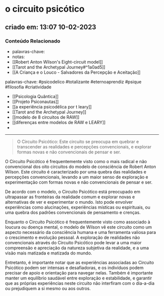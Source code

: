 # o circuito psicótico

## criado em: 13:07 10-02-2023

### Conteúdo Relacionado

- palavras-chave: 
- notas: 
- [[Robert Anton Wilson's Eight-circuit model]]
- [[Tarot and the Archetypal Journey#^1a0ad5]]
- [[A Criança e o Louco - Salvadores da Percepção e Aceitação]]

palavras-chave: #psicodelico #totalizante #eternoaprendiz 
#psique #filosofia #criatividade 

- [[Psicologia Quântica]]
- [[Projeto Psiconautas]]
- [[a experiência psicodélica por t leary]]
- [[Tarot and the Archetypal Journey]]
- [[modelo de 8 circuitos de RAW]]
- [[diferenças entre modelos de RAW e LEARY]]
- 
---

>O Circuito Psicótico: Este circuito se preocupa em quebrar e transcender as realidades e percepções convencionais, e explorar formas novas e não convencionais de pensar e ser. 

O Circuito Psicótico é frequentemente visto como o mais radical e não convencional dos oito circuitos do modelo de consciência de Robert Anton Wilson. Este circuito é caracterizado por uma quebra das realidades e percepções convencionais, levando a um maior senso de exploração e experimentação com formas novas e não convencionais de pensar e ser.

De acordo com o modelo, o Circuito Psicótico está preocupado em ultrapassar as fronteiras da realidade comum e explorar novas e alternativas de ver e experimentar o mundo. Isto pode envolver experiências como alucinações, experiências místicas ou espirituais, ou uma quebra dos padrões convencionais de pensamento e crenças.

Enquanto o Circuito Psicótico é frequentemente visto como associado à loucura ou doença mental, o modelo de Wilson vê este circuito como um aspecto necessário da consciência humana e uma ferramenta valiosa para o crescimento e evolução pessoal. A exploração de realidades não convencionais através do Circuito Psicótico pode levar a uma maior compreensão e apreciação da natureza subjetiva da realidade, e a uma visão mais matizada e matizada do mundo.

Entretanto, é importante notar que as experiências associadas ao Circuito Psicótico podem ser intensas e desafiadoras, e os indivíduos podem precisar de apoio e orientação para navegar nelas. Também é importante manter um equilíbrio saudável entre exploração e estabilidade, e garantir que as próprias experiências neste circuito não interfiram com o dia-a-dia ou prejudiquem a si mesmo ou aos outros.